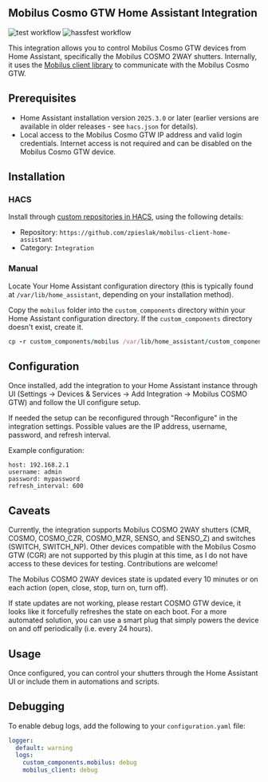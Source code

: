 ## Mobilus Cosmo GTW Home Assistant Integration

![test workflow](https://github.com/zpieslak/mobilus-client-home-assistant/actions/workflows/test.yml/badge.svg)
![hassfest workflow](https://github.com/zpieslak/mobilus-client-home-assistant/actions/workflows/hassfest.yml/badge.svg)

This integration allows you to control Mobilus Cosmo GTW devices from Home Assistant, specifically the Mobilus COSMO 2WAY shutters. Internally, it uses the [Mobilus client library](https://github.com/zpieslak/mobilus-client) to communicate with the Mobilus Cosmo GTW.

## Prerequisites

- Home Assistant installation version `2025.3.0` or later (earlier versions are available in older releases - see `hacs.json` for details).
- Local access to the Mobilus Cosmo GTW IP address and valid login credentials. Internet access is not required and can be disabled on the Mobilus Cosmo GTW device.

## Installation

### HACS

Install through [custom repositories in HACS](https://www.hacs.xyz/docs/faq/custom_repositories/), using the following details:

- Repository: `https://github.com/zpieslak/mobilus-client-home-assistant`
- Category: `Integration`

### Manual

Locate Your Home Assistant configuration directory (this is typically found at `/var/lib/home_assistant`, depending on your installation method).

Copy the `mobilus` folder into the `custom_components` directory within your Home Assistant configuration directory. If the `custom_components` directory doesn't exist, create it.

```ruby
cp -r custom_components/mobilus /var/lib/home_assistant/custom_components/
```

## Configuration

Once installed, add the integration to your Home Assistant instance through UI (Settings -> Devices & Services -> Add Integration -> Mobilus COSMO GTW) and follow the UI configure setup.

If needed the setup can be reconfigured through "Reconfigure" in the integration settings. Possible values are the IP address, username, password, and refresh interval.

Example configuration:

    host: 192.168.2.1
    username: admin
    password: mypassword
    refresh_interval: 600


## Caveats

Currently, the integration supports Mobilus COSMO 2WAY shutters (CMR, COSMO, COSMO_CZR, COSMO_MZR, SENSO, and SENSO_Z) and switches (SWITCH, SWITCH_NP). Other devices compatible with the Mobilus Cosmo GTW (CGR) are not supported by this plugin at this time, as I do not have access to these devices for testing. Contributions are welcome!

The Mobilus COSMO 2WAY devices state is updated every 10 minutes or on each action (open, close, stop, turn on, turn off).

If state updates are not working, please restart COSMO GTW device, it looks like it forcefully refreshes the state on each boot. For a more automated solution, you can use a smart plug that simply powers the device on and off periodically (i.e. every 24 hours).

## Usage

Once configured, you can control your shutters through the Home Assistant UI or include them in automations and scripts.

## Debugging

To enable debug logs, add the following to your `configuration.yaml` file:

```yaml
logger:
  default: warning
  logs:
    custom_components.mobilus: debug
    mobilus_client: debug
```
